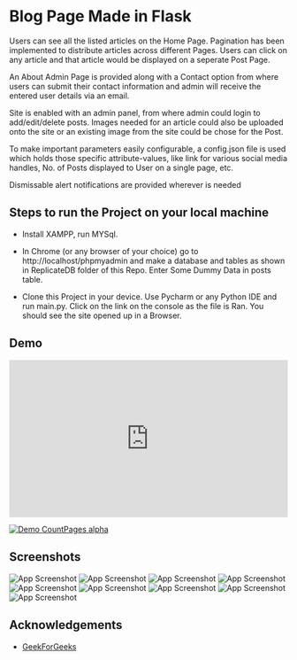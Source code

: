 
# Blog Page Made in Flask
Users can see all the listed articles on the Home Page. 
Pagination has been implemented to distribute articles across different Pages. Users can click on any article and that article would be displayed on a seperate Post Page.

An About Admin Page is provided along with a Contact option from where users can submit their contact information and admin will receive the entered user details via an email.

Site is enabled with an admin panel, from where admin could login to add/edit/delete posts.
Images needed for an article could also be uploaded onto the site or an existing image from the site could be chose for the Post.

To make important parameters easily configurable, a config.json file is used which holds those specific attribute-values, like link for various social media handles, No. of Posts displayed to User on a single page, etc.

Dismissable alert notifications are provided wherever is needed

## Steps to run the Project on your local machine

- Install XAMPP, run MYSql.

- In Chrome (or any browser of your choice) go to http://localhost/phpmyadmin and make a database and tables as shown in ReplicateDB folder of this Repo. Enter Some Dummy Data in posts table.

- Clone this Project in your device. Use Pycharm or any Python IDE and run main.py. Click on the link on the console as the file is Ran. You should see the site opened up in a Browser.

## Demo

<div style="padding:56.25% 0 0 0;position:relative;"><iframe src="https://player.vimeo.com/video/712236448?h=cbc2891fb7&amp;badge=0&amp;autopause=0&amp;player_id=0&amp;app_id=58479" frameborder="0" allow="autoplay; fullscreen; picture-in-picture" allowfullscreen style="position:absolute;top:0;left:0;width:100%;height:100%;" title="New Recording - 5_20_2022, 5_54_22 PM.webm"></iframe></div><script src="https://player.vimeo.com/api/player.js"></script>

[![Demo CountPages alpha](https://share.gifyoutube.com/KzB6Gb.gif)](https://www.youtube.com/watch?v=ek1j272iAmc)


## Screenshots

![App Screenshot](https://d1vg9wkrun3t3k.cloudfront.net/users/5edb2893-05a4-44db-a779-b6d26b6657e7/forever_files/de955d8e-0fc3-4d46-913b-10d2b84f5aa8/original.png?format=jpg&quality=85)
![App Screenshot](https://d1vg9wkrun3t3k.cloudfront.net/users/5edb2893-05a4-44db-a779-b6d26b6657e7/forever_files/156cb531-e973-4f09-bd1d-84d2617784fe/original.png?format=jpg&width=1920&height=1080&quality=85)
![App Screenshot](https://d1vg9wkrun3t3k.cloudfront.net/users/5edb2893-05a4-44db-a779-b6d26b6657e7/forever_files/493ae9b2-3afd-462c-9dfb-5d5e8263c31a/w2048.jpg?format=jpg&width=1920&height=1080&quality=85)
![App Screenshot](https://d1vg9wkrun3t3k.cloudfront.net/users/5edb2893-05a4-44db-a779-b6d26b6657e7/forever_files/33356bcf-247a-4c92-b043-f306079c5d0b/w2048.jpg?format=jpg&width=1920&height=1080&quality=85)
![App Screenshot](https://d1vg9wkrun3t3k.cloudfront.net/users/5edb2893-05a4-44db-a779-b6d26b6657e7/forever_files/5936dc56-ba33-4a9b-bd25-c0da1a51ae27/original.png?format=jpg&width=1920&height=1080&quality=85)
![App Screenshot](https://d1vg9wkrun3t3k.cloudfront.net/users/5edb2893-05a4-44db-a779-b6d26b6657e7/forever_files/3224556b-45b9-4257-8310-632336c7f11b/original.png?format=jpg&width=1920&height=1080&quality=85)
![App Screenshot](https://d1vg9wkrun3t3k.cloudfront.net/users/5edb2893-05a4-44db-a779-b6d26b6657e7/forever_files/6106e596-6f43-467a-8302-dd6da533ab91/original.png?format=jpg&width=1920&height=1080&quality=85)
![App Screenshot](https://d1vg9wkrun3t3k.cloudfront.net/users/5edb2893-05a4-44db-a779-b6d26b6657e7/forever_files/e739b745-98dd-41fb-8e68-df59808e3527/original.png?format=jpg&width=1920&height=1080&quality=85)
![App Screenshot](https://d1vg9wkrun3t3k.cloudfront.net/users/5edb2893-05a4-44db-a779-b6d26b6657e7/forever_files/dc871696-7dbe-45a2-8d7d-806a9cd96d8b/original.png?format=jpg&width=1920&height=1080&quality=85)



## Acknowledgements

 - [GeekForGeeks](https://www.geeksforgeeks.org/)

